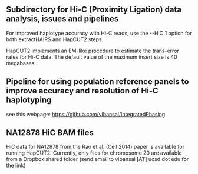 ## Subdirectory for Hi-C (Proximity Ligation) data analysis, issues and pipelines 

For improved haplotype accuracy with Hi-C reads, use the --HiC 1 option for both extractHAIRS and HapCUT2 steps.

HapCUT2 implements an EM-like procedure to estimate the trans-error rates for Hi-C data. The default value of the maximum insert size is 40 megabases. 

## Pipeline for using population reference panels to improve accuracy and resolution of Hi-C haplotyping 

see this webpage: https://github.com/vibansal/IntegratedPhasing

## NA12878 HiC BAM files

HiC data for NA12878 from the Rao et al. (Cell 2014) paper is available for running HapCUT2. Currently, only files for chromosome 20 are available from a Dropbox shared folder (send email to vibansal [AT] ucsd dot edu for the link)
